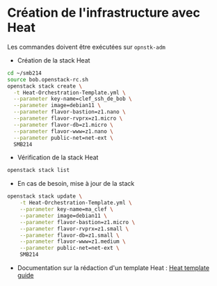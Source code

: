 Création de l'infrastructure avec Heat
======================================

Les commandes doivent être exécutées sur `opnstk-adm`

- Création de la stack Heat
```bash
cd ~/smb214
source bob.openstack-rc.sh
openstack stack create \
  -t Heat-Orchestration-Template.yml \
  --parameter key-name=clef_ssh_de_bob \
  --parameter image=debian11 \
  --parameter flavor-bastion=z1.nano \
  --parameter flavor-rvprx=z1.micro \
  --parameter flavor-db=z1.micro \
  --parameter flavor-www=z1.nano \
  --parameter public-net=net-ext \
  SMB214
```

- Vérification de la stack Heat
```bash
openstack stack list
```

- En cas de besoin, mise à jour de la stack
```bash
openstack stack update \
    -t Heat-Orchestration-Template.yml \
    --parameter key-name=ma_clef \
    --parameter image=debian11 \
    --parameter flavor-bastion=z1.micro \
    --parameter flavor-rvprx=z1.small \
    --parameter flavor-db=z1.small \
    --parameter flavor-www=z1.medium \
    --parameter public-net=net-ext \
    SMB214
```

- Documentation sur la rédaction d'un template Heat : [Heat template guide](https://docs.openstack.org/heat/latest/template_guide/openstack.html)
